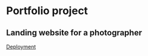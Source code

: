 # Portfolio project  

## Landing website for a photographer


[Deployment](https://mooncitizenx.github.io/portfolio-1/)
